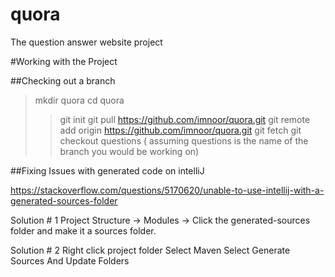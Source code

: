 # quora
The question answer website project


#Working with the Project

##Checking out a branch
>mkdir quora
>cd quora
>>git init
>git pull https://github.com/imnoor/quora.git
>git remote add origin https://github.com/imnoor/quora.git
>git fetch
>git checkout questions ( assuming questions is the name of the branch you would be working on)

##Fixing Issues with generated code on intelliJ

https://stackoverflow.com/questions/5170620/unable-to-use-intellij-with-a-generated-sources-folder

Solution # 1
Project Structure → Modules → Click the generated-sources folder and make it a sources folder.

Solution # 2
Right click project folder
Select Maven
Select Generate Sources And Update Folders
